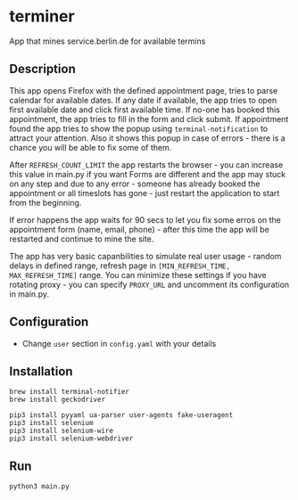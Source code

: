 # terminer
App that mines service.berlin.de for available termins

## Description

This app opens Firefox with the defined appointment page, tries to parse calendar for available dates. If any date if available, the app tries to open first available date and click first available time. If no-one has booked this appointment, the app tries to fill in the form and click submit.
If appointment found the app tries to show the popup using `terminal-notification` to attract your attention. Also it shows this popup in case of errors - there is a chance you will be able to fix some of them.

After `REFRESH_COUNT_LIMIT` the app restarts the browser - you can increase this value in main.py if you want
Forms are different and the app may stuck on any step and due to any error - someone has already booked the appointment or all timeslots has gone - just restart the application to start from the beginning.

If error happens the app waits for 90 secs to let you fix some erros on the appointment form (name, email, phone) - after this time the app will be restarted and continue to mine the site.

The app has very basic capanbilities to simulate real user usage - random delays in defined range, refresh page in `[MIN_REFRESH_TIME, MAX_REFRESH_TIME]` range.
You can minimize these settings if you have rotating proxy - you can specify `PROXY_URL` and uncomment its configuration in main.py.

## Configuration
* Change `user` section in `config.yaml` with your details

## Installation
```
brew install terminal-notifier
brew install geckodriver

pip3 install pyyaml ua-parser user-agents fake-useragent
pip3 install selenium
pip3 install selenium-wire
pip3 install selenium-webdriver
```

## Run
``` 
python3 main.py
```


